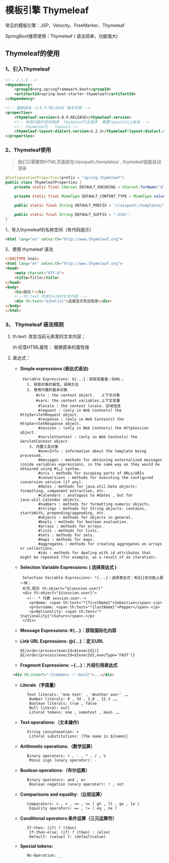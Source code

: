 # 模板引擎 Thymeleaf

常见的模板引擎：JSP、Velocity、FreeMarker、Thymeleaf

SpringBoot推荐使用：Thymeleaf ( 语法简单，功能强大)

## Thymeleaf的使用

### 1、引入Thymeleaf

```xml
<!-- 2.1.6 -->
<dependency>
    <groupId>org.springframework.boot</groupId>
    <artifactId>spring-boot-starter-thymeleaf</artifactId>
</dependency>

<!-- 最新版本：3.0.9.RELEASE 版本切换 -->
<properties>
    <thymeleaf.version>3.0.9.RELEASE</thymeleaf.version>
    <!-- 布局功能的支持程序  thymeleaf3主程序  需要layout2以上版本 -->
    <!-- thymeleaf2   layout1-->
    <thymeleaf-layout-dialect.version>2.2.2</thymeleaf-layout-dialect.version>
</properties>
```

### 2、Thymeleaf使用

> 我们只需要把HTML页面放在classpath:/templates/  ,  thymeleaf就能自动渲染

```java
@ConfigurationProperties(prefix = "spring.thymeleaf")
public class ThymeleafProperties {
    private static final Charset DEFAULT_ENCODING = Charset.forName("UTF-8");

    private static final MimeType DEFAULT_CONTENT_TYPE = MimeType.valueOf("text/html");

    public static final String DEFAULT_PREFIX = "classpath:/templates/";

    public static final String DEFAULT_SUFFIX = ".html";
}

```
1、导入thymeleaf的名称空间（有代码提示）

```xml
<html lang="en" xmlns:th="http://www.thymeleaf.org">
```

2、使用 thymeleaf 语法

```html
<!DOCTYPE html>
<html lang="en" xmlns:th="http://www.thymeleaf.org">
<head>
    <meta charset="UTF-8">
    <title>Title</title>
</head>
<body>
    <h1>成功！</h1>
    <!--th:text 改变div内的文本内容 -->
    <div th:text="${hello}">这是显示欢迎信息</div>
</body>
</html>
```

### 3、 Thymeleaf 语法规则

1. th:text:  改变当前元素里的文本内容；

   th:任意HTML属性：  替换原来的属性值

2. 表达式：

   - **Simple expressions (表达式语法)**

     ```properties
      Variable Expressions: ${...}：获取变量值；OGNL；
      	1. 获取对象的属性，调用方法
      	2. 使用内置的基本对象
      		#ctx : the context object.   上下文对象
         	#vars: the context variables.上下文变量
             #locale : the context locale. 区域信息
             #request : (only in Web Contexts) the HttpServletRequest object.
             #response : (only in Web Contexts) the HttpServletResponse object.
             #session : (only in Web Contexts) the HttpSession object.
             #servletContext : (only in Web Contexts) the ServletContext object.
         3. 内置工具对象
             #execInfo : information about the template being processed.
             #messages : methods for obtaining externalized messages inside variables expressions, in the same way as they would be obtained using #{…} syntax.
             #uris : methods for escaping parts of URLs/URIs
             #conversions : methods for executing the configured conversion service (if any).
             #dates : methods for java.util.Date objects: formatting, component extraction, etc.
             #calendars : analogous to #dates , but for java.util.Calendar objects.
             #numbers : methods for formatting numeric objects.
             #strings : methods for String objects: contains, startsWith, prepending/appending, etc.
             #objects : methods for objects in general.
             #bools : methods for boolean evaluation.
             #arrays : methods for arrays.
             #lists : methods for lists.
             #sets : methods for sets.
             #maps : methods for maps.
             #aggregates : methods for creating aggregates on arrays or collections.
             #ids : methods for dealing with id attributes that might be repeated (for example, as a result of an iteration).
     ```

   - **Selection Variable Expressions: ( 选择表达式 )**

     ```properties
      Selection Variable Expressions: *{...}：选择表达式：和${}在功能上是一样；
      补充,配合 th:object="${session.user}"
      <div th:object="${session.user}">
      	<!-- * 代表 session.user-->
         <p>Name: <span th:text="*{firstName}">Sebastian</span>.</p>
         <p>Surname: <span th:text="*{lastName}">Pepper</span>.</p>
         <p>Nationality: <span th:text="*{nationality}">Saturn</span>.</p>
      </div>
     ```

   - **Message Expressions: #{...}：获取国际化内容**

   - **Link URL Expressions: @{...}：定义URL**

     ```properties
     @{/order/process(execId=${execId})}
     @{/order/process(execId=${execId},execType='FAST')}
     ```

   -  **Fragment Expressions: ~{...}：片段引用表达式**

     ```html
     <div th:insert="~{commons :: main}">...</div>
     ```

   - **Literals（字面量）**

     ```properties
     	Text literals: 'one text' , 'Another one!' ,…
         Number literals: 0 , 34 , 3.0 , 12.3 ,…
         Boolean literals: true , false
         Null literal: null
         Literal tokens: one , sometext , main ,…
     ```

   - **Text operations:（文本操作）**

     ```pr
     	String concatenation: +
         Literal substitutions: |The name is ${name}|
     ```

   - **Arithmetic operations:（数学运算）**

     ```
     	Binary operators: + , - , * , / , %
         Minus sign (unary operator): -
     ```

   - **Boolean operations:（布尔运算）**

     ```properties
      	Binary operators: and , or
         Boolean negation (unary operator): ! , not
     ```

   - **Comparisons and equality:（比较运算）**

     ```properties
     	Comparators: > , < , >= , <= ( gt , lt , ge , le )
         Equality operators: == , != ( eq , ne )
     ```

   - **Conditional operators:条件运算（三元运算符）**

     ```
     	If-then: (if) ? (then)
         If-then-else: (if) ? (then) : (else)
         Default: (value) ?: (defaultvalue)
     ```

   - **Special tokens:**

     ```properties
     	No-Operation: _ 
     ```

     

